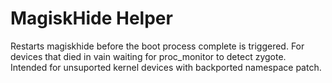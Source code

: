 # MagiskHide Helper
Restarts magiskhide before the boot process complete is triggered. For devices that died in vain waiting for proc_monitor to detect zygote.<br>
Intended for unsuported kernel devices with backported namespace patch.



